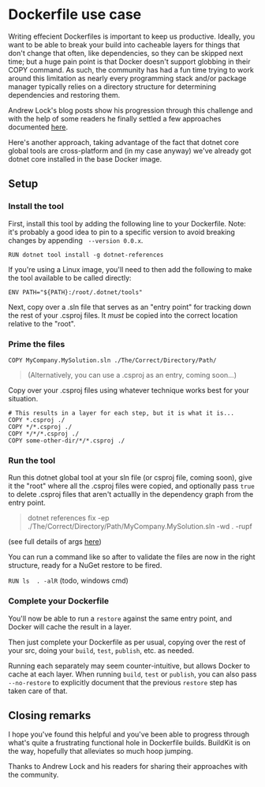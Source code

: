 # Dockerfile use case

Writing effecient Dockerfiles is important to keep us productive. Ideally, you want to be able to break your build into cacheable layers for things that don't change that often, like dependencies, so they can be skipped next time; but a huge pain point is that Docker doesn't support globbing in their COPY command. As such, the community has had a fun time trying to work around this limitation as nearly every programming stack and/or package manager typically relies on a directory structure for determining dependencies and restoring them.  

Andrew Lock's blog posts show his progression through this challenge and with the help of some readers he finally settled a few approaches documented 
[here](https://andrewlock.net/optimising-asp-net-core-apps-in-docker-avoiding-manually-copying-csproj-files-part-2/).

Here's another approach, taking advantage of the fact that dotnet core global tools are cross-platform and (in my case anyway) we've already got dotnet core installed in the base Docker image.

## Setup

### Install the tool
First, install this tool by adding the following line to your Dockerfile.
Note: it's probably a good idea to pin to a specific version to avoid breaking changes by appending ` --version 0.0.x`.

`RUN dotnet tool install -g dotnet-references`

If you're using a Linux image, you'll need to then add the following to make the tool available to be called directly:

`ENV PATH="${PATH}:/root/.dotnet/tools"`

Next, copy over a .sln file that serves as an "entry point" for tracking down the rest of your .csproj files. It *must* be copied into the correct location relative to the "root".

### Prime the files
`COPY MyCompany.MySolution.sln ./The/Correct/Directory/Path/`

> (Alternatively, you can use a .csproj as an entry, coming soon...)

Copy over your .csproj files using whatever technique works best for your situation.

```
# This results in a layer for each step, but it is what it is...
COPY *.csproj ./
COPY */*.csproj ./
COPY */*/*.csproj ./
COPY some-other-dir/*/*.csproj ./
```

### Run the tool
Run this dotnet global tool at your sln file (or csproj file, coming soon), give it the "root" where all the .csproj files were copied, and optionally pass `true` to delete .csproj files that aren't actuallly in the dependency graph from the entry point.
> dotnet references fix -ep ./The/Correct/Directory/Path/MyCompany.MySolution.sln -wd . -rupf

(see full details of args [here](../README.md))

You can run a command like so after to validate the files are now in the right structure, ready for a NuGet restore to be fired.

`RUN ls  . -alR`
(todo, windows cmd)

### Complete your Dockerfile

You'll now be able to run a `restore` against the same entry point, and Docker will cache the result in a layer.

Then just complete your Dockerfile as per usual, copying over the rest of your src, doing your `build`, `test`, `publish`, etc. as needed. 

Running each separately may seem counter-intuitive, but allows Docker to cache at each layer. When running `build`, `test` or `publish`, you can also pass `--no-restore` to explicitly document that the previous `restore` step has taken care of that. 

## Closing remarks

I hope you've found this helpful and you've been able to progress through what's quite a frustrating functional hole in Dockerfile builds. BuildKit is on the way, hopefully that alleviates so much hoop jumping.

Thanks to Andrew Lock and his readers for sharing their approaches with the community. 
